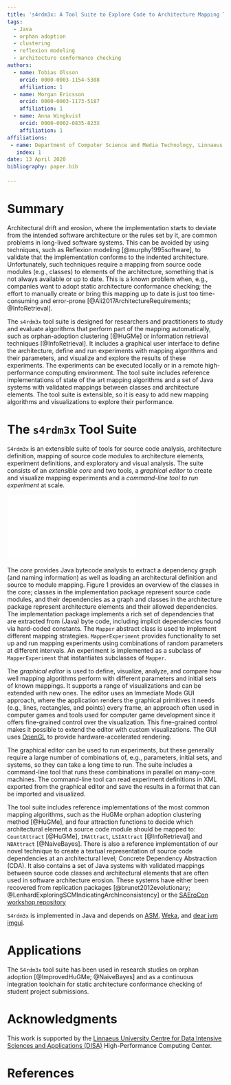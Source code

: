 ```yaml
---
title: 's4rdm3x: A Tool Suite to Explore Code to Architecture Mapping Techniques'
tags:
  - Java
  - orphan adoption
  - clustering
  - reflexion modeling
  - architecture conformance checking
authors:
  - name: Tobias Olsson
    orcid: 0000-0003-1154-5308
    affiliation: 1
  - name: Morgan Ericsson
    orcid: 0000-0003-1173-5187
    affiliation: 1
  - name: Anna Wingkvist
    orcid: 0000-0002-0835-823X
    affiliation: 1
affiliations:
 - name: Department of Computer Science and Media Technology, Linnaeus University, Sweden
   index: 1
date: 13 April 2020
bibliography: paper.bib

---
```


# Summary

Architectural drift and erosion, where the implementation starts to deviate from the intended software architecture or the rules set by it, are common problems in long-lived software systems. This can be avoided by using techniques, such as Reflexion modeling [@murphy1995software], to validate that the implementation conforms to the indented architecture. Unfortunately, such techniques require a mapping from source code modules (e.g., classes) to elements of the architecture, something that is not always available or up to date. This is a known problem when, e.g., companies want to adopt static architecture conformance checking; the effort to manually create or bring this mapping up to date is just too time-consuming and error-prone [@Ali2017ArchitectureRequirements; @InfoRetrieval].

The ``s4rdm3x`` tool suite is designed for researchers and practitioners to study and evaluate algorithms that perform part of the mapping automatically, such as orphan-adoption clustering [@HuGMe] or information retrieval techniques [@InfoRetrieval]. It includes a graphical user interface to define the architecture, define and run experiments with mapping algorithms and their parameters, and visualize and explore the results of these experiments. The experiments can be executed locally or in a remote high-performance computing environment. The tool suite includes reference implementations of state of the art mapping algorithms and a set of Java systems with validated mappings between classes and architecture elements. The tool suite is extensible, so it is easy to add new mapping algorithms and visualizations to explore their performance.

# The ``s4rdm3x`` Tool Suite

``S4rdm3x`` is an extensible suite of tools for source code analysis, architecture definition, mapping of source code modules to architecture elements, experiment definitions, and exploratory and visual analysis. The suite consists of an *extensible core* and two tools, a *graphical editor* to create and visualize mapping experiments and a *command-line tool to run experiment* at scale. 

![Overview of the SARDMEX Core showing the implementation, architecture, and the experiment packages](arch.pdf)

The *core* provides Java bytecode analysis to extract a dependency graph (and naming information) as well as loading an architectural definition and source to module mapping. Figure 1 provides an overview of the classes in the core; classes in the implementation package represent source code modules, and their dependencies as a graph and classes in the architecture package represent architecture elements and their allowed dependencies. The implementation package implements a rich set of dependencies that are extracted from (Java) byte code, including implicit dependencies found via hard-coded constants. The `Mapper` abstract class is used to implement different mapping strategies. `MapperExperiment` provides functionality to set up and run mapping experiments using combinations of random parameters at different intervals. An experiment is implemented as a subclass of `MapperExperiment` that instantiates subclasses of `Mapper`. 

The *graphical editor* is used to define, visualize, analyze, and compare how well mapping algorithms perform with different parameters and initial sets of known mappings. It supports a range of visualizations and can be extended with new ones. The editor uses an Immediate Mode GUI approach, where the application renders the graphical primitives it needs (e.g., lines, rectangles, and points) every frame, an approach often used in computer games and tools used for computer game development since it offers fine-grained control over the visualization. This fine-grained control makes it possible to extend the editor with custom visualizations. The GUI uses [OpenGL](https://opengl.org) to provide hardware-accelerated rendering. 

The graphical editor can be used to run experiments, but these generally require a large number of combinations of, e.g., parameters, initial sets, and systems, so they can take a long time to run. The suite includes a command-line tool that runs these combinations in parallel on many-core machines. The command-line tool can read experiment definitions in XML exported from the graphical editor and save the results in a format that can be imported and visualized.
 
The tool suite includes reference implementations of the most common mapping algorithms, such as the HuGMe orphan adoption clustering method [@HuGMe], and four attraction functions to decide which architectural element a source code module should be mapped to: `CountAttract` [@HuGMe], `IRAttract`, `LSIAttract` [@InfoRetrieval] and `NBAttract` [@NaiveBayes]. There is also a reference implementation of our novel technique to create a textual representation of source code dependencies at an architectural level; Concrete Dependency Abstraction (CDA). It also contains a set of Java systems with validated mappings between source code classes and architectural elements that are often used in software architecture erosion. These systems have either been recovered from replication packages [@brunet2012evolutionary; @LenhardExploringSCMIndicatingArchInconsistency] or the [SAEroCon workshop repository](https://github.com/sebastianherold/SAEroConRepo)

``S4rdm3x`` is implemented in Java and depends on [ASM](https://asm.ow2.io), [Weka](https://www.cs.waikato.ac.nz/ml/weka), and [dear jvm imgui](https://github.com/kotlin-graphics/imgui).

# Applications

The ``S4rdm3x`` tool suite has been used in research studies on orphan adoption [@ImprovedHuGMe; @NaiveBayes] and as a continuous integration toolchain for static architecture conformance checking of student project submissions. 

# Acknowledgments

This work is supported by the [Linnaeus University Centre for Data Intensive Sciences and Applications (DISA)](https://lnu.se/forskning/sok-forskning/linnaeus-university-centre-for-data-intensive-sciences-and-applications) High-Performance Computing Center.  

# References
